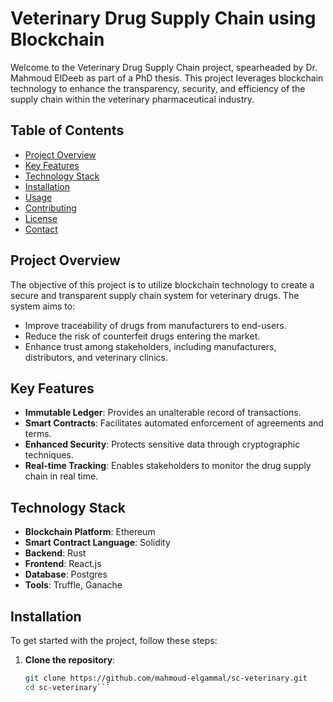 # Veterinary Drug Supply Chain using Blockchain

Welcome to the Veterinary Drug Supply Chain project, spearheaded by Dr. Mahmoud ElDeeb as part of a PhD thesis. This project leverages blockchain technology to enhance the transparency, security, and efficiency of the supply chain within the veterinary pharmaceutical industry.

## Table of Contents

- [Project Overview](#project-overview)
- [Key Features](#key-features)
- [Technology Stack](#technology-stack)
- [Installation](#installation)
- [Usage](#usage)
- [Contributing](#contributing)
- [License](#license)
- [Contact](#contact)

## Project Overview

The objective of this project is to utilize blockchain technology to create a secure and transparent supply chain system for veterinary drugs. The system aims to:

- Improve traceability of drugs from manufacturers to end-users.
- Reduce the risk of counterfeit drugs entering the market.
- Enhance trust among stakeholders, including manufacturers, distributors, and veterinary clinics.

## Key Features

- **Immutable Ledger**: Provides an unalterable record of transactions.
- **Smart Contracts**: Facilitates automated enforcement of agreements and terms.
- **Enhanced Security**: Protects sensitive data through cryptographic techniques.
- **Real-time Tracking**: Enables stakeholders to monitor the drug supply chain in real time.

## Technology Stack

- **Blockchain Platform**: Ethereum
- **Smart Contract Language**: Solidity
- **Backend**: Rust
- **Frontend**: React.js
- **Database**: Postgres
- **Tools**: Truffle, Ganache

## Installation

To get started with the project, follow these steps:

1. **Clone the repository**:

   ```bash
   git clone https://github.com/mahmoud-elgammal/sc-veterinary.git
   cd sc-veterinary```
